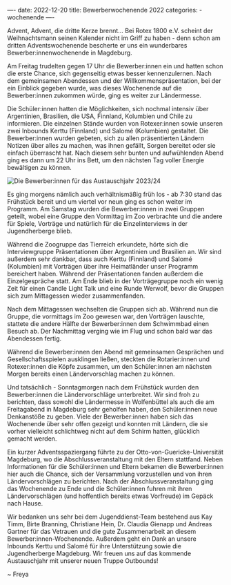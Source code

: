 —-
date: 2022-12-20
title: Bewerberwochenende 2022
categories:
    - wochenende
—-

Advent, Advent, die dritte Kerze brennt… Bei Rotex 1800 e.V. scheint der Weihnachtsmann seinen Kalender nicht im Griff zu haben - denn schon am dritten Adventswochenende bescherte er uns ein wunderbares Bewerber:innenwochenende in Magdeburg.

Am Freitag trudelten gegen 17 Uhr die Bewerber:innen ein und hatten schon die erste Chance, sich gegenseitig etwas besser kennenzulernen. Nach dem gemeinsamen Abendessen und der Willkommenspräsentation, bei der ein Einblick gegeben wurde, was dieses Wochenende auf die Bewerber:innen zukommen würde, ging es weiter zur Ländermesse.

Die Schüler:innen hatten die Möglichkeiten, sich nochmal intensiv über Argentinien, Brasilien, die USA, Finnland, Kolumbien und Chile zu informieren. Die einzelnen Stände wurden von Rotexer:innen sowie unseren zwei Inbounds Kerttu (Finnland) und Salomé (Kolumbien) gestaltet. Die Bewerber:innen wurden gebeten, sich zu allen präsentierten Ländern Notizen über alles zu machen, was ihnen gefällt, Sorgen bereitet oder sie einfach überrascht hat. Nach diesem sehr bunten und aufwühlenden Abend ging es dann um 22 Uhr ins Bett, um den nächsten Tag voller Energie bewältigen zu können.

![Die Bewerber:innen für das Austauschjahr 2023/24](/img/2022-bewerber.jpg)

Es ging morgens nämlich auch verhältnismäßig früh los - ab 7:30 stand das Frühstück bereit und um viertel vor neun ging es schon weiter im Programm. Am Samstag wurden die Bewerber:innen in zwei Gruppen geteilt, wobei eine Gruppe den Vormittag im Zoo verbrachte und die andere für Spiele, Vorträge und natürlich für die Einzelinterviews in der Jugendherberge blieb.

Während die Zoogruppe das Tierreich erkundete, hörte sich die Interviewgruppe Präsentationen über Argentinien und Brasilien an. Wir sind außerdem sehr dankbar, dass auch Kerttu (Finnland) und Salomé (Kolumbien) mit Vorträgen über ihre Heimatländer unser Programm bereichert haben. Während der Präsentationen fanden außerdem die Einzelgespräche statt. Am Ende blieb in der Vorträgegruppe noch ein wenig Zeit für einen Candle Light Talk und eine Runde Werwolf, bevor die Gruppen sich zum Mittagessen wieder zusammenfanden.

Nach dem Mittagessen wechselten die Gruppen sich ab. Während nun die Gruppe, die vormittags im Zoo gewesen war, den Vorträgen lauschte, stattete die andere Hälfte der Bewerber:innen dem Schwimmbad einen Besuch ab. Der Nachmittag verging wie im Flug und schon bald war das Abendessen fertig.

Während die Bewerber:innen den Abend mit gemeinsamen Gesprächen und Gesellschaftsspielen ausklingen ließen, steckten die Rotarier:innen und Rotexer:innen die Köpfe zusammen, um den Schüler:innen am nächsten Morgen bereits einen Ländervorschlag machen zu können.

Und tatsächlich - Sonntagmorgen nach dem Frühstück wurden den Bewerber:innen die Ländervorschläge unterbreitet. Wir sind froh zu berichten, dass sowohl die Ländermesse in Wolfenbüttel als auch die am Freitagabend in Magdeburg sehr geholfen haben, den Schüler:innen neue Denkanstöße zu geben. Viele der Bewerber:innen haben sich das Wochenende über sehr offen gezeigt und konnten mit Ländern, die sie vorher vielleicht schlichtweg nicht auf dem Schirm hatten, glücklich gemacht werden.

Ein kurzer Adventsspaziergang führte zu der Otto-von-Guericke-Universität Magdeburg, wo die Abschlussveranstaltung mit den Eltern stattfand. Neben Informationen für die Schüler:innen und Eltern bekamen die Bewerber:innen hier auch die Chance, sich der Versammlung vorzustellen und von ihren Ländervorschlägen zu berichten. Nach der Abschlussveranstaltung ging das Wochenende zu Ende und die Schüler:innen fuhren mit ihren Ländervorschlägen (und hoffentlich bereits etwas Vorfreude) im Gepäck nach Hause.

Wir bedanken uns sehr bei dem Jugenddienst-Team bestehend aus Kay Timm, Birte Branning, Christiane Hein, Dr. Claudia Gienapp und Andreas Gartner für das Vetrauen und die gute Zusammenarbeit an diesem Bewerber:innen-Wochenende. Außerdem geht ein Dank an unsere Inbounds Kerttu und Salomé für ihre Unterstützung sowie die Jugendherberge Magdeburg. Wir freuen uns auf das kommende Austauschjahr mit unserer neuen Truppe Outbounds!

~ Freya